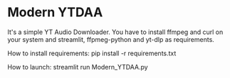 # Modern YTDAA
It's a simple YT Audio Downloader. 
You have to install ffmpeg and curl on your system and streamlit, ffpmeg-python and yt-dlp as requirements.

How to install requirements: pip install -r requirements.txt

How to launch: streamlit run Modern_YTDAA.py

